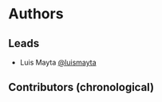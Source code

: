 # Authors

## Leads

- Luis Mayta [@luismayta](https://github.com/luismayta)

## Contributors (chronological)
